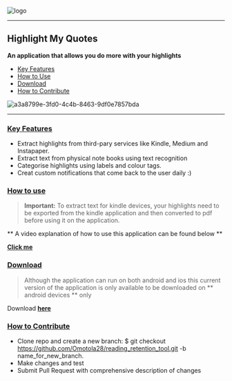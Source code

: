 ![logo](https://user-images.githubusercontent.com/23417243/86119514-87a32e80-baca-11ea-8109-1490395ab40c.png)

-----

## Highlight My Quotes 
**An application that allows you do more with your highlights**
* [Key Features ](#keyfeatures) 
* [How to Use ](#howtouse)
* [Download](#download) 
* [How to Contribute ](#howtocontribute)

![a3a8799e-3fd0-4c4b-8463-9df0e7857bda](https://user-images.githubusercontent.com/23417243/86133449-330aae00-bae0-11ea-8c34-aaef0986f71e.gif)

-----

### [Key Features](https://github.com/Omotola28/reading_retention_tool/blob/master/README.md#key-features-)
* Extract highlights from third-pary services like Kindle, Medium and Instapaper.
* Extract text from physical note books using text recognition 
* Categorise highlights using labels and colour tags. 
* Creat custom notifications that come back to the user daily :) 

### [How to use ](https://github.com/Omotola28/reading_retention_tool/blob/master/README.md#how-to-use-)
> **Important:** To extract text for kindle devices, your highlights need to be exported from the kindle application and then converted to pdf before using it on the application. 

** A video explanation of how to use this application can be found below **

[**Click me**](https://youtu.be/OZBNmJ5tS0A)
 
### [Download](https://github.com/Omotola28/reading_retention_tool/blob/master/README.md#download)
> Although the application can run on both android and ios this current version of the application is only available to be downloaded on ** android devices ** only

Download [**here**](https://play.google.com/store/apps/details?id=com.oshogunle.reading_retention_tool)

### [How to Contribute](https://github.com/Omotola28/reading_retention_tool/blob/master/README.md#how-to-contribute-)

* Clone repo and create a new branch: $ git checkout https://github.com/Omotola28/reading_retention_tool.git -b name_for_new_branch.
* Make changes and test
* Submit Pull Request with comprehensive description of changes

